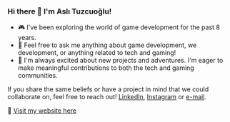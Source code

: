 ### Hi there 👋  I'm Aslı Tuzcuoğlu! 

- 🎮 I've been exploring the world of game development for the past 8 years.
- 💬 Feel free to ask me anything about game development, we development, or anything related to tech and gaming!
- 🚀 I'm always excited about new projects and adventures. I'm eager to make meaningful contributions to both the tech and gaming communities.

If you share the same beliefs or have a project in mind that we could collaborate on, feel free to reach out! 
 [LinkedIn](https://www.linkedin.com/in/asli-tuzcuoglu/), [Instagram](https://www.instagram.com/portatifevren/?hl=en) or [e-mail](info@aslituzcuoglu.com).

🔗 [Visit my website here](https://www.aslituzcuoglu.com/)
